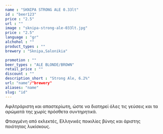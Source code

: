 ```yaml
---
name : "SKNIPA STRONG ALE 0.33lt"
id : "beer123"
price : "2.5"
url : ""
image : "sknipa-strong-ale-033lt.jpg"
price : "2.5"
language : "gr"
alchohol : ""
product_types : ""
brewery : "Sknipa,Salonikia"

promotion : ""
beer_types : "ALE BLONDE/BROWN"
retail_price : ""
discount : ""
description_short : "Strong Ale, 6.2%"
url: "name"/"brewery"
aliases: "name"
slug: "id"
---
```


Αφιλτράριστη και απαστερίωτη, ώστε να διατηρεί όλες τις γεύσεις και τα αρώματά της χωρίς πρόσθετα συντηρητικά.

Φτιαγμένη από εκλεκτές, Ελληνικές ποικιλίες βύνης και άριστης ποιότητας λυκίσκους.